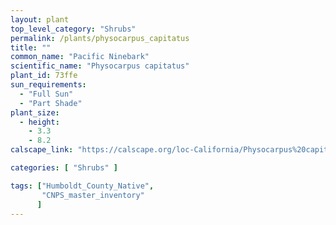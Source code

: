```yaml
---
layout: plant                                                              
top_level_category: "Shrubs"
permalink: /plants/physocarpus_capitatus
title: ""
common_name: "Pacific Ninebark"
scientific_name: "Physocarpus capitatus"
plant_id: 73ffe
sun_requirements:
  - "Full Sun"
  - "Part Shade"
plant_size:
  - height: 
    - 3.3
    - 8.2
calscape_link: "https://calscape.org/loc-California/Physocarpus%20capitatus(%20)"

categories: [ "Shrubs" ]

tags: ["Humboldt_County_Native",
       "CNPS_master_inventory"
      ]
---
```


